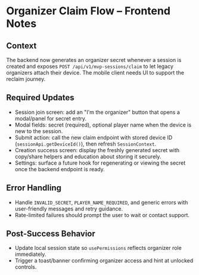 # Organizer Claim Flow – Frontend Notes

## Context
The backend now generates an organizer secret whenever a session is created and exposes `POST /api/v1/mvp-sessions/claim` to let legacy organizers attach their device. The mobile client needs UI to support the reclaim journey.

## Required Updates
- Session join screen: add an "I'm the organizer" button that opens a modal/panel for secret entry.
- Modal fields: secret (required), optional player name when the device is new to the session.
- Submit action: call the new claim endpoint with stored device ID (`sessionApi.getDeviceId()`), then refresh `SessionContext`.
- Creation success screen: display the freshly generated secret with copy/share helpers and education about storing it securely.
- Settings: surface a future hook for regenerating or viewing the secret once the backend endpoint is ready.

## Error Handling
- Handle `INVALID_SECRET`, `PLAYER_NAME_REQUIRED`, and generic errors with user-friendly messages and retry guidance.
- Rate-limited failures should prompt the user to wait or contact support.

## Post-Success Behavior
- Update local session state so `usePermissions` reflects organizer role immediately.
- Trigger a toast/banner confirming organizer access and hint at unlocked controls.
